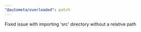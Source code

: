 ```yaml
---
"@autometa/overloaded": patch
---
```


Fixed issue with importing 'src' directory without a relative path
